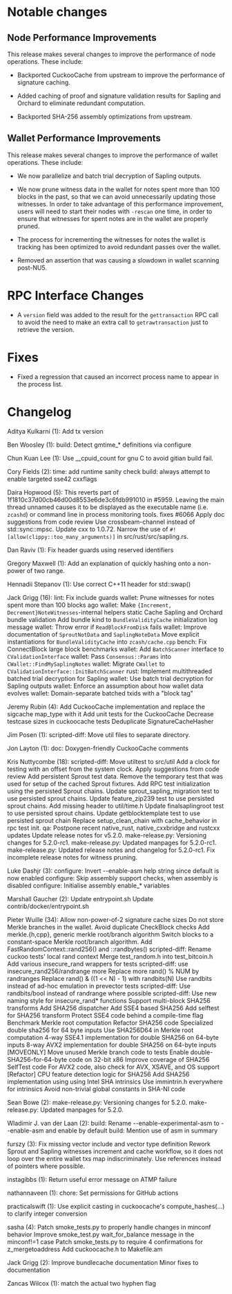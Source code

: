 Notable changes
===============

Node Performance Improvements
-----------------------------

This release makes several changes to improve the performance of node operations.
These include:

- Backported CuckooCache from upstream to improve the performance of signature
  caching.

- Added caching of proof and signature validation results for Sapling and
  Orchard to eliminate redundant computation.

- Backported SHA-256 assembly optimizations from upstream.

Wallet Performance Improvements
-------------------------------

This release makes several changes to improve the performance of wallet operations.
These include:

- We now parallelize and batch trial decryption of Sapling outputs.

- We now prune witness data in the wallet for notes spent more than 100 blocks
  in the past, so that we can avoid unnecessarily updating those witnesses.
  In order to take advantage of this performance improvement, users will need
  to start their nodes with `-rescan` one time, in order to ensure that witnesses
  for spent notes are in the wallet are properly pruned.

- The process for incrementing the witnesses for notes the wallet is tracking
  has been optimized to avoid redundant passes over the wallet.

- Removed an assertion that was causing a slowdown in wallet scanning post-NU5.

RPC Interface Changes
=====================

- A `version` field was added to the result for the `gettransaction` RPC call to
  avoid the need to make an extra call to `getrawtransaction` just to retrieve
  the version.

Fixes
=====

- Fixed a regression that caused an incorrect process name to appear in the
  process list.

Changelog
=========

Aditya Kulkarni (1):
      Add tx version

Ben Woosley (1):
      build: Detect gmtime_* definitions via configure

Chun Kuan Lee (1):
      Use __cpuid_count for gnu C to avoid gitian build fail.

Cory Fields (2):
      time: add runtime sanity check
      build: always attempt to enable targeted sse42 cxxflags

Daira Hopwood (5):
      This reverts part of 1f1810c37d00cb46d00d8553e6de3c6fdb991010 in #5959. Leaving the main thread unnamed causes it to be displayed as the executable name (i.e. `zcashd`) or command line in process monitoring tools. fixes #6066
      Apply doc suggestions from code review
      Use crossbeam-channel instead of std::sync::mpsc.
      Update cxx to 1.0.72.
      Narrow the use of `#![allow(clippy::too_many_arguments)]` in src/rust/src/sapling.rs.

Dan Raviv (1):
      Fix header guards using reserved identifiers

Gregory Maxwell (1):
      Add an explanation of quickly hashing onto a non-power of two range.

Hennadii Stepanov (1):
      Use correct C++11 header for std::swap()

Jack Grigg (16):
      lint: Fix include guards
      wallet: Prune witnesses for notes spent more than 100 blocks ago
      wallet: Make `{Increment, Decrement}NoteWitnesses`-internal helpers static
      Cache Sapling and Orchard bundle validation
      Add bundle kind to `BundleValidityCache` initialization log message
      wallet: Throw error if `ReadBlockFromDisk` fails
      wallet: Improve documentation of `SproutNotData` and `SaplingNoteData`
      Move explicit instantiations for `BundleValidityCache` into `zcash/cache.cpp`
      bench: Fix ConnectBlock large block benchmarks
      wallet: Add `BatchScanner` interface to `CValidationInterface`
      wallet: Pass `Consensus::Params` into `CWallet::FindMySaplingNotes`
      wallet: Migrate `CWallet` to `CValidationInterface::InitBatchScanner`
      rust: Implement multithreaded batched trial decryption for Sapling
      wallet: Use batch trial decryption for Sapling outputs
      wallet: Enforce an assumption about how wallet data evolves
      wallet: Domain-separate batched txids with a "block tag"

Jeremy Rubin (4):
      Add CuckooCache implementation and replace the sigcache map_type with it
      Add unit tests for the CuckooCache
      Decrease testcase sizes in cuckoocache tests
      Deduplicate SignatureCacheHasher

Jim Posen (1):
      scripted-diff: Move util files to separate directory.

Jon Layton (1):
      doc: Doxygen-friendly CuckooCache comments

Kris Nuttycombe (18):
      scripted-diff: Move utiltest to src/util
      Add a clock for testing with an offset from the system clock.
      Apply suggestions from code review
      Add persistent Sprout test data.
      Remove the temporary test that was used for setup of the cached Sprout fixtures.
      Add RPC test initialization using the persisted Sprout chains.
      Update sprout_sapling_migration test to use persisted sprout chains.
      Update feature_zip239 test to use persisted sprout chains.
      Add missing <chrono> header to util/time.h
      Update finalsaplingroot test to use persisted sprout chains.
      Update getblocktemplate test to use persisted sprout chain
      Replace setup_clean_chain with cache_behavior in rpc test init.
      qa: Postpone recent native_rust, native_cxxbridge and rustcxx updates
      Update release notes for v5.2.0.
      make-release.py: Versioning changes for 5.2.0-rc1.
      make-release.py: Updated manpages for 5.2.0-rc1.
      make-release.py: Updated release notes and changelog for 5.2.0-rc1.
      Fix incomplete release notes for witness pruning.

Luke Dashjr (3):
      configure: Invert --enable-asm help string since default is now enabled
      configure: Skip assembly support checks, when assembly is disabled
      configure: Initialise assembly enable_* variables

Marshall Gaucher (2):
      Update entrypoint.sh
      Update contrib/docker/entrypoint.sh

Pieter Wuille (34):
      Allow non-power-of-2 signature cache sizes
      Do not store Merkle branches in the wallet.
      Avoid duplicate CheckBlock checks
      Add merkle.{h,cpp}, generic merkle root/branch algorithm
      Switch blocks to a constant-space Merkle root/branch algorithm.
      Add FastRandomContext::rand256() and ::randbytes()
      scripted-diff: Rename cuckoo tests' local rand context
      Merge test_random.h into test_bitcoin.h
      Add various insecure_rand wrappers for tests
      scripted-diff: use insecure_rand256/randrange more
      Replace more rand() % NUM by randranges
      Replace rand() & ((1 << N) - 1) with randbits(N)
      Use randbits instead of ad-hoc emulation in prevector tests
      scripted-diff: Use randbits/bool instead of randrange where possible
      scripted-diff: Use new naming style for insecure_rand* functions
      Support multi-block SHA256 transforms
      Add SHA256 dispatcher
      Add SSE4 based SHA256
      Add selftest for SHA256 transform
      Protect SSE4 code behind a compile-time flag
      Benchmark Merkle root computation
      Refactor SHA256 code
      Specialized double sha256 for 64 byte inputs
      Use SHA256D64 in Merkle root computation
      4-way SSE4.1 implementation for double SHA256 on 64-byte inputs
      8-way AVX2 implementation for double SHA256 on 64-byte inputs
      [MOVEONLY] Move unused Merkle branch code to tests
      Enable double-SHA256-for-64-byte code on 32-bit x86
      Improve coverage of SHA256 SelfTest code
      For AVX2 code, also check for AVX, XSAVE, and OS support
      [Refactor] CPU feature detection logic for SHA256
      Add SHA256 implementation using using Intel SHA intrinsics
      Use immintrin.h everywhere for intrinsics
      Avoid non-trivial global constants in SHA-NI code

Sean Bowe (2):
      make-release.py: Versioning changes for 5.2.0.
      make-release.py: Updated manpages for 5.2.0.

Wladimir J. van der Laan (2):
      build: Rename --enable-experimental-asm to --enable-asm and enable by default
      build: Mention use of asm in summary

furszy (3):
      Fix missing vector include and vector type definition
      Rework Sprout and Sapling witnesses increment and cache workflow, so it does not loop over the entire wallet txs map indiscriminately.
      Use references instead of pointers where possible.

instagibbs (1):
      Return useful error message on ATMP failure

nathannaveen (1):
      chore: Set permissions for GitHub actions

practicalswift (1):
      Use explicit casting in cuckoocache's compute_hashes(...) to clarify integer conversion

sasha (4):
      Patch smoke_tests.py to properly handle changes in minconf behavior
      Improve smoke_test.py wait_for_balance message in the minconf!=1 case
      Patch smoke_tests.py to require 4 confirmations for z_mergetoaddress
      Add cuckoocache.h to Makefile.am

Jack Grigg (2):
      Improve bundlecache documentation
      Minor fixes to documentation

Zancas Wilcox (1):
      match the actual two hyphen flag

